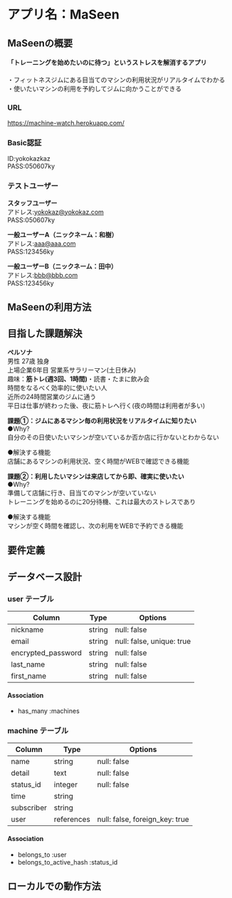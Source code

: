 # アプリ名：MaSeen

## MaSeenの概要
#### 「トレーニングを始めたいのに待つ」というストレスを解消するアプリ
・フィットネスジムにある目当てのマシンの利用状況がリアルタイムでわかる  
・使いたいマシンの利用を予約してジムに向かうことができる

### URL
https://machine-watch.herokuapp.com/

### Basic認証
ID:yokokazkaz  
PASS:050607ky

### テストユーザー
**スタッフユーザー**  
アドレス:yokokaz@yokokaz.com  
PASS:050607ky  
  
**一般ユーザーA（ニックネーム：和樹）**  
アドレス:aaa@aaa.com  
PASS:123456ky  
  
**一般ユーザーB（ニックネーム：田中）**  
アドレス:bbb@bbb.com  
PASS:123456ky

## MaSeenの利用方法

## 目指した課題解決
**ペルソナ**  
男性&nbsp;27歳&nbsp;独身  
上場企業6年目&nbsp;営業系サラリーマン(土日休み)  
趣味：**筋トレ(週3回、1時間)**・読書・たまに飲み会  
時間をなるべく効率的に使いたい人    
近所の24時間営業のジムに通う  
平日は仕事が終わった後、夜に筋トレへ行く(夜の時間は利用者が多い)  
  
**課題①：ジムにあるマシン毎の利用状況をリアルタイムに知りたい**  
  ●Why?  
  自分のその日使いたいマシンが空いているか否か店に行かないとわからない  
    
  ●解決する機能  
  店舗にあるマシンの利用状況、空く時間がWEBで確認できる機能  
    
**課題②：利用したいマシンは来店してから即、確実に使いたい**  
●Why?  
準備して店舗に行き、目当てのマシンが空いていない  
トレーニングを始めるのに20分待機、これは最大のストレスであり  

●解決する機能  
マシンが空く時間を確認し、次の利用をWEBで予約できる機能

## 要件定義





## データベース設計

### user テーブル

| Column             | Type   | Options                   |
| ------------------ | ------ | ------------------------- |
| nickname           | string | null: false               |
| email              | string | null: false, unique: true |
| encrypted_password | string | null: false               |
| last_name          | string | null: false               |
| first_name         | string | null: false               |


#### Association

- has_many :machines

### machine テーブル

| Column           | Type       | Options                        |
| ---------------- | ---------- | ------------------------------ |
| name             | string     | null: false                    |
| detail           | text       | null: false                    |
| status_id        | integer    | null: false                    |
| time             | string     |                                |
| subscriber       | string     |                                |
| user             | references | null: false, foreign_key: true |

#### Association

- belongs_to :user
- belongs_to_active_hash :status_id

## ローカルでの動作方法